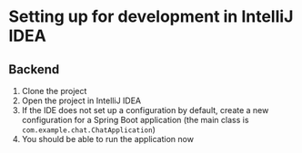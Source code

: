 # Setting up for development in IntelliJ IDEA

## Backend
1. Clone the project
2. Open the project in IntelliJ IDEA
3. If the IDE does not set up a configuration by default, create a new configuration for a Spring Boot application (the main class is `com.example.chat.ChatApplication`)
4. You should be able to run the application now